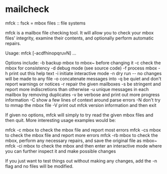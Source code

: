 # mailcheck
mfck :: fsck = mbox files :: file systems

mfck is a mailbox file checking tool.  It will allow you to check
your mbox files' integrity, examine their contents, and optionally
perform automatic repairs.

Usage: mfck [-acdfhinopqruvN] <mbox> ...

Options include:
  -b 		backup mbox to mbox~ before changing it
  -c 		check the mbox for consistency
  -d 		debug mode (see source code)
  -f <file> 	process mbox <file>
  -h 		print out this help text
  -i 		initiate interactive mode
  -n 		dry run -- no changes will be made to any file
  -o <file> 	concatenate messages into <file>
  -q 		be quiet and don't report warnings or notices
  -r 		repair the given mailboxes
  -s 		be stringent and report more indiscretions than otherwise
  -u 		unique messages in each mailbox by removing duplicates
  -v 		be verbose and print out more progress information
  -C 		show a few lines of context around parse errors
  -N 		don't try to mmap the mbox file
  -V 		print out mfck version information and then exit

If given no options, mfck will simply to try read the given mbox files
and then quit. More interesting usage examples would be:

mfck -c mbox	to check the mbox file and report most errors
mfck -cs mbox	to check the mbox file and report more errors
mfck -rb mbox	to check the mbox, perform any necessary repairs, and save
		the original file as mbox~
mfck -ci mbox	to check the mbox and then enter an interactive mode where
		you can further inspect it and make possible changes

If you just want to test things out without making any changes, add the -n
flag and no files will be modified.
